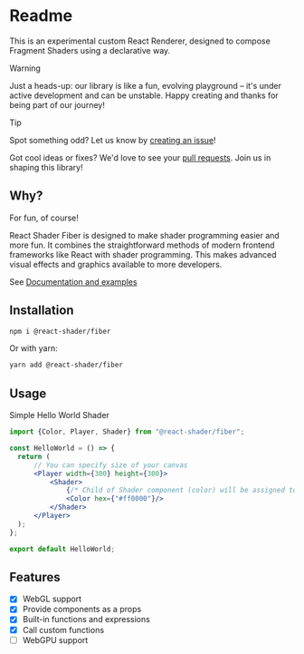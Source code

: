 # Readme

This is an experimental custom React Renderer, designed to compose Fragment Shaders using a declarative way.

> [!WARNING]
> Just a heads-up: our library is like a fun, evolving playground – it's under active development and can be unstable.
> Happy creating and thanks for being part of our journey!

> [!TIP]
> Spot something odd? Let us know by [creating an issue](https://github.com/pavophilip/react-shader-fiber/issues/new)!
>
> Got cool ideas or fixes? We'd love to see
> your [pull requests](https://github.com/pavophilip/react-shader-fiber/pulls). Join us in shaping this library!

## Why?

For fun, of course!

React Shader Fiber is designed to make shader programming easier and more fun. It combines the straightforward methods
of modern frontend frameworks like React with shader programming. This makes advanced visual effects and graphics
available to more developers.

See [Documentation and examples](https://pavophilip.github.io/react-shader-fiber)

## Installation

```bash
npm i @react-shader/fiber
```

Or with yarn:

```bash
yarn add @react-shader/fiber
```

## Usage

Simple Hello World Shader

```jsx
import {Color, Player, Shader} from "@react-shader/fiber";

const HelloWorld = () => {
  return (
      // You can specify size of your canvas
      <Player width={300} height={300}>
          <Shader>
              {/* Child of Shader component (color) will be assigned to the result */}
              <Color hex={"#ff0000"}/>
          </Shader>
      </Player>
  );
};

export default HelloWorld;
```

## Features

- [x]  WebGL support
- [x]  Provide components as a props
- [x]  Built-in functions and expressions
- [x]  Call custom functions
- [ ]  WebGPU support